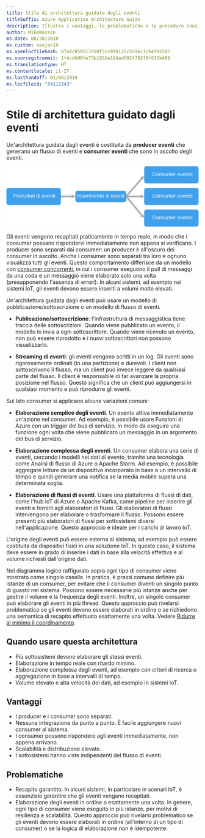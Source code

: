 ```yaml
---
title: Stile di architettura guidato dagli eventi
titleSuffix: Azure Application Architecture Guide
description: Illustra i vantaggi, le problematiche e le procedure consigliate per le architetture IoT e guidate dagli eventi in Azure.
author: MikeWasson
ms.date: 08/30/2018
ms.custom: seojan19
ms.openlocfilehash: 87a4c859517d50f3cc9f0125c5596c1cb4f92207
ms.sourcegitcommit: 1f4cdb08fe73b1956e164ad692f792f9f635b409
ms.translationtype: HT
ms.contentlocale: it-IT
ms.lasthandoff: 01/08/2019
ms.locfileid: "54111343"
---
```

# <a name="event-driven-architecture-style"></a>Stile di architettura guidato dagli eventi

Un'architettura guidata dagli eventi è costituita da **producer eventi** che generano un flusso di eventi e **consumer eventi** che sono in ascolto degli eventi.

![Diagramma dello stile di un'architettura guidata dagli eventi](./images/event-driven.svg)

Gli eventi vengono recapitati praticamente in tempo reale, in modo che i consumer possano rispondervi immediatamente non appena si verificano. I producer sono separati dai consumer: un producer è all'oscuro dei consumer in ascolto. Anche i consumer sono separati tra loro e ognuno visualizza tutti gli eventi. Questo comportamento differisce da un modello con [consumer concorrenti][competing-consumers], in cui i consumer eseguono il pull di messaggi da una coda e un messaggio viene elaborato solo una volta (presupponendo l'assenza di errori). In alcuni sistemi, ad esempio nei sistemi IoT, gli eventi devono essere inseriti a volumi molto elevati.

Un'architettura guidata dagli eventi può usare un modello di pubblicazione/sottoscrizione o un modello di flusso di eventi.

- **Publicazione/sottoscrizione**: l'infrastruttura di messaggistica tiene traccia delle sottoscrizioni. Quando viene pubblicato un evento, il modello lo invia a ogni sottoscrittore. Quando viene ricevuto un evento, non può essere riprodotto e i nuovi sottoscrittori non possono visualizzarlo.

- **Streaming di eventi**: gli eventi vengono scritti in un log. Gli eventi sono rigorosamente ordinati (in una partizione) e durevoli. I client non sottoscrivono il flusso, ma un client può invece leggere da qualsiasi parte del flusso. Il client è responsabile di far avanzare la propria posizione nel flusso. Questo significa che un client può aggiungersi in qualsiasi momento e può riprodurre gli eventi.

Sul lato consumer si applicano alcune variazioni comuni:

- **Elaborazione semplice degli eventi**. Un evento attiva immediatamente un'azione nel consumer. Ad esempio, è possibile usare Funzioni di Azure con un trigger del bus di servizio, in modo da eseguire una funzione ogni volta che viene pubblicato un messaggio in un argomento del bus di servizio.

- **Elaborazione complessa degli eventi**. Un consumer elabora una serie di eventi, cercando i modelli nei dati di evento, tramite una tecnologia come Analisi di flusso di Azure o Apache Storm. Ad esempio, è possibile aggregare letture da un dispositivo incorporato in base a un intervallo di tempo e quindi generare una notifica se la media mobile supera una determinata soglia.

- **Elaborazione di flussi di eventi**. Usare una piattaforma di flussi di dati, come l'hub IoT di Azure o Apache Kafka, come pipeline per inserire gli eventi e fornirli agli elaboratori di flussi. Gli elaboratori di flussi intervengono per elaborare o trasformare il flusso. Possono essere presenti più elaboratori di flussi per sottosistemi diversi nell'applicazione. Questo approccio è ideale per i carichi di lavoro IoT.

L'origine degli eventi può essere esterna al sistema, ad esempio può essere costituita da dispositivi fisici in una soluzione IoT. In questo caso, il sistema deve essere in grado di inserire i dati in base alla velocità effettiva e al volume richiesti dall'origine dati.

Nel diagramma logico raffigurato sopra ogni tipo di consumer viene mostrato come singola casella. In pratica, è prassi comune definire più istanze di un consumer, per evitare che il consumer diventi un singolo punto di guasto nel sistema. Possono essere necessarie più istanze anche per gestire il volume e la frequenza degli eventi. Inoltre, un singolo consumer può elaborare gli eventi in più thread. Questo approccio può rivelarsi problematico se gli eventi devono essere elaborati in ordine o se richiedono una semantica di recapito effettuato esattamente una volta. Vedere [Ridurre al minimo il coordinamento][minimize-coordination].

## <a name="when-to-use-this-architecture"></a>Quando usare questa architettura

- Più sottosistemi devono elaborare gli stessi eventi.
- Elaborazione in tempo reale con ritardo minimo.
- Elaborazione complessa degli eventi, ad esempio con criteri di ricerca o aggregazione in base a intervalli di tempo.
- Volume elevato e alta velocità dei dati, ad esempio in sistemi IoT.

## <a name="benefits"></a>Vantaggi

- I producer e i consumer sono separati.
- Nessuna integrazione da punto a punto. È facile aggiungere nuovi consumer al sistema.
- I consumer possono rispondere agli eventi immediatamente, non appena arrivano.
- Scalabilità e distribuzione elevate.
- I sottosistemi hanno viste indipendenti del flusso di eventi.

## <a name="challenges"></a>Problematiche

- Recapito garantito. In alcuni sistemi, in particolare in scenari IoT, è essenziale garantire che gli eventi vengano recapitati.
- Elaborazione degli eventi in ordine o esattamente una volta. In genere, ogni tipo di consumer viene eseguito in più istanze, per motivi di resilienza e scalabilità. Questo approccio può rivelarsi problematico se gli eventi devono essere elaborati in ordine (all'interno di un tipo di consumer) o se la logica di elaborazione non è idempotente.

 <!-- links -->

[competing-consumers]: ../../patterns/competing-consumers.md
[minimize-coordination]: ../design-principles/minimize-coordination.md
